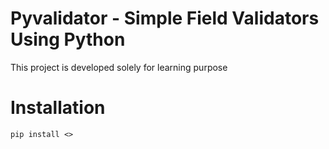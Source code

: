 # Pyvalidator - Simple Field Validators Using Python
This project is developed solely for learning purpose

# Installation
```
pip install <>
```

